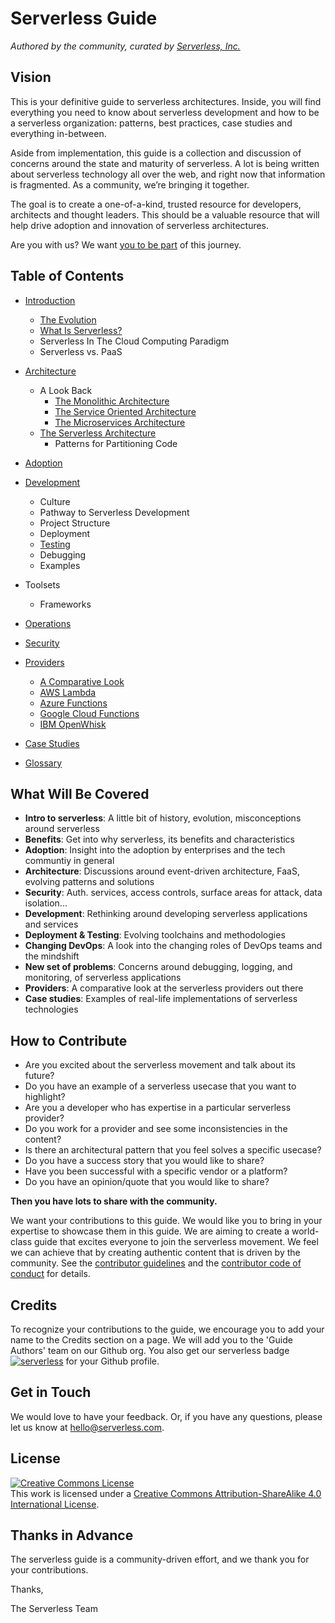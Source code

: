<!--
title: Read Me
menuText: Read Me
menuOrder: 1
description: General readme section that covers contribution guidelines, credits, contact info., and license. 
layout: Doc
-->

# Serverless Guide

*Authored by the community, curated by [Serverless, Inc.](https://serverless.com/)*

## Vision

This is your definitive guide to serverless architectures. Inside, you will find everything you need to know about serverless development and how to be a serverless organization: patterns, best practices, case studies and everything in-between.

Aside from implementation, this guide is a collection and discussion of concerns around the state and maturity of serverless. A lot is being written about serverless technology all over the web, and right now that information is fragmented. As a community, we’re bringing it together.

The goal is to create a one-of-a-kind, trusted resource for developers, architects and thought leaders. This should be a valuable resource that will help drive adoption and innovation of serverless architectures.

Are you with us? We want [you to be part](./README.md#how-to-contribute) of this journey.

## Table of Contents

* [Introduction](./source/README.md)
    * [The Evolution](./source/README.md#the-evolution)
    * [What Is Serverless?](./source/README.md#what-is-serverless)
    * Serverless In The Cloud Computing Paradigm
    * Serverless vs. PaaS
      
* [Architecture](./source/architecture/README.md)
    * A Look Back
        * [The Monolithic Architecture](./source/architecture/README.md#the-monolithic-architecture)
        * [The Service Oriented Architecture](./source/architecture/README.md#the-service-oriented-architecture-soa)
        * [The Microservices Architecture](./source/architecture/README.md#the-microservices-architecture)
    * [The Serverless Architecture](./source/architecture/README.md#the-serverless-architecture)
        * Patterns for Partitioning Code

* [Adoption](./source/adoption/README.md)

* [Development](./source/dev/README.md)
    * Culture
    * Pathway to Serverless Development
    * Project Structure
    * Deployment
    * [Testing](./source/dev/testing.md)
    * Debugging
    * Examples

* Toolsets
    * Frameworks

* [Operations](./source/ops/README.md)

* [Security](./source/security/README.md)

* [Providers](./source/providers/README.md)
    * [A Comparative Look](./source/providers/README.md#a-comparative-look)
    * [AWS Lambda](./source/providers/aws.md)
    * [Azure Functions](./source/providers/azure.md)
    * [Google Cloud Functions](./source/providers/gcf.md)
    * [IBM OpenWhisk](./source/providers/openwhisk.md)

* [Case Studies](./source/case_studies/README.md)

* [Glossary](./source/glossary.md)


## What Will Be Covered

* **Intro to serverless**: A little bit of history, evolution, misconceptions around serverless
* **Benefits**: Get into why serverless, its benefits and characteristics
* **Adoption**: Insight into the adoption by enterprises and the tech communtiy in general
* **Architecture**: Discussions around event-driven architecture, FaaS, evolving patterns and solutions
* **Security**: Auth. services, access controls, surface areas for attack, data isolation...
* **Development**: Rethinking around developing serverless applications and services
* **Deployment & Testing**: Evolving toolchains and methodologies 
* **Changing DevOps**: A look into the changing roles of DevOps teams and the mindshift
* **New set of problems**: Concerns around debugging, logging, and monitoring, of serverless applications
* **Providers**: A comparative look at the serverless providers out there
* **Case studies**: Examples of real-life implementations of serverless technologies


## How to Contribute

- Are you excited about the serverless movement and talk about its future?
- Do you have an example of a serverless usecase that you want to highlight?
- Are you a developer who has expertise in a particular serverless provider?
- Do you work for a provider and see some inconsistencies in the content?
- Is there an architectural pattern that you feel solves a specific usecase?
- Do you have a success story that you would like to share?
- Have you been successful with a specific vendor or a platform?
- Do you have an opinion/quote that you would like to share?

**Then you have lots to share with the community.**

We want your contributions to this guide. We would like you to bring in your expertise to showcase them in this guide. We are aiming to create a world-class guide that excites everyone to join the serverless movement. We feel we can achieve that by creating authentic content that is driven by the community. See the [contributor guidelines](./CONTRIBUTING.md) and the [contributor code of conduct](./CODE_OF_CONDUCT.md) for details. 

## Credits

To recognize your contributions to the guide, we encourage you to add your name to the Credits section on a page. We will add you to the 'Guide Authors' team on our Github org. You also get our serverless badge [![serverless](http://public.serverless.com/badges/v3.svg)](http://www.serverless.com) for your Github profile.

## Get in Touch

We would love to have your feedback. Or, if you have any questions, please let us know at hello@serverless.com.

## License

<a rel="license" href="http://creativecommons.org/licenses/by-sa/4.0/"><img alt="Creative Commons License" style="border-width:0" src="https://i.creativecommons.org/l/by-sa/4.0/88x31.png" /></a><br />This work is licensed under a <a rel="license" href="http://creativecommons.org/licenses/by-sa/4.0/">Creative Commons Attribution-ShareAlike 4.0 International License</a>.

## Thanks in Advance

The serverless guide is a community-driven effort, and we thank you for your contributions.

Thanks, 

The Serverless Team
